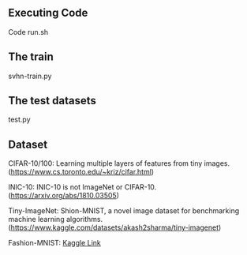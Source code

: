 ## Executing Code
  Code run.sh
## The train
  svhn-train.py
## The test datasets
  test.py

## Dataset

CIFAR-10/100: Learning multiple layers of features from tiny images.  (https://www.cs.toronto.edu/~kriz/cifar.html)

INIC-10: INIC-10 is not ImageNet or CIFAR-10.  (https://arxiv.org/abs/1810.03505)

Tiny-ImageNet: Shion-MNIST, a novel image dataset for benchmarking machine learning algorithms. (https://www.kaggle.com/datasets/akash2sharma/tiny-imagenet)

Fashion-MNIST: [Kaggle Link](https://www.kaggle.com/c/tiny-imagenet)

  
